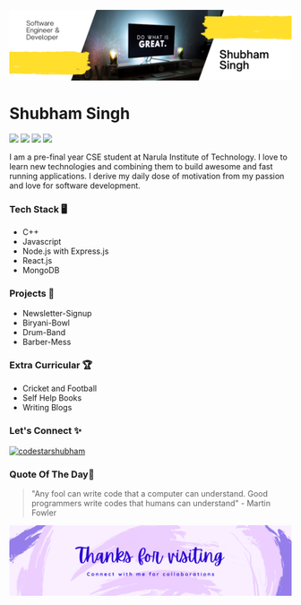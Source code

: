 <!-- HEADER PIC + INTRO -->
![image](github-header.png)
# Shubham Singh

![](https://img.shields.io/badge/-JavaScript-dbc900)
![](https://img.shields.io/badge/-Node.js-07db00)
![](https://img.shields.io/badge/-React-5e5e5e)
![](https://img.shields.io/badge/-MongoDB-blue)



<p>I am a pre-final year CSE student at Narula Institute of Technology. I love to learn new technologies and combining them to build awesome and fast running applications. I derive my daily dose of motivation from my passion and love for software development.</p>

<!-- TECH STACK -->
### Tech Stack 🖥️
<!-- <h3 align="left"> My Tech Stack 🖥️</h3> -->
<ul>
  <li>C++</li>
  <li>Javascript</li>
  <li>Node.js with Express.js</li>
  <li>React.js</li>
  <li>MongoDB</li>
</ul>

<!-- PROJECTS -->
### Projects 📛
<!-- <h3 align="left">My Projects 📛</h3> -->
<ul>
  <li>Newsletter-Signup</li>
  <li>Biryani-Bowl</li>
  <li>Drum-Band</li>
  <li>Barber-Mess</li>
</ul>

<!-- EXTRA-CURRICULAR -->
### Extra Curricular 🏆
<!-- <h3 align="left">Extra Curricular 🏆</h3> -->
<ul>
  <li>Cricket and Football</li>
  <li>Self Help Books</li>
  <li>Writing Blogs</li>
</ul>

<!-- CONNECT WITH ME -->
### Let's Connect ✨
<!-- <h3 align="left">Connect With Me ✨</h3> -->
<p align="left">
<a href="https://linkedin.com/in/codestarsingh" target="_blank"><img align="center" src="https://raw.githubusercontent.com/rahuldkjain/github-profile-readme-generator/master/src/images/icons/Social/linked-in-alt.svg" alt="codestarshubham" height="30" width="40" /></a>
</p>

<!-- QUOTE -->
### Quote Of The Day🔖
<!-- <h3 align="left">Quote 🔖</h3> -->
> "Any fool can write code that a computer can understand. Good programmers write codes that humans can understand" - Martin Fowler

<!-- FOOTER PIC -->
![image](github-footer.png)
